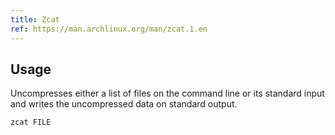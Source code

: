 ```yaml
---
title: Zcat
ref: https://man.archlinux.org/man/zcat.1.en
---
```


## Usage

Uncompresses either a list of files on the command line or its standard input and writes the
uncompressed data on standard output.

```shell
zcat FILE
```
